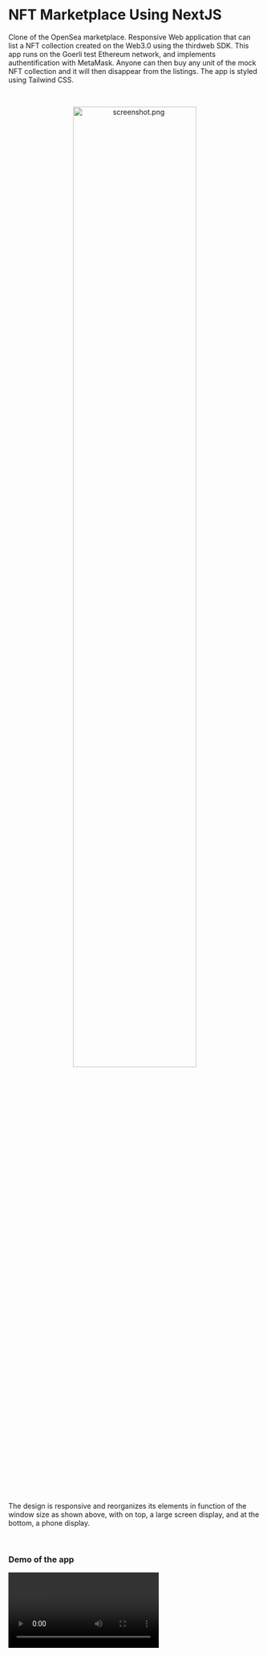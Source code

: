 # NFT Marketplace Using NextJS

Clone of the OpenSea marketplace. Responsive Web application that can list a NFT collection created on the Web3.0 using the thirdweb SDK. This app runs on the Goerli test Ethereum network, and implements authentification with MetaMask. Anyone can then buy any unit of the mock NFT collection and it will then disappear from the listings. The app is styled using Tailwind CSS.

<br/>

<p align='center'>
<img src='./assets/screenshot_NFT_fused.png' alt='screenshot.png' width='70%'/>
</p>

<br/>

The design is responsive and reorganizes its elements in function of the window size as shown above, with on top, a large screen display, and at the bottom, a phone display.

<br/>

### Demo of the app

<video src="https://user-images.githubusercontent.com/33026272/205791399-92d39f21-4edf-459d-9490-0256003c14b9.mp4">
</video>
